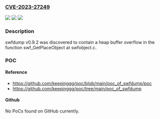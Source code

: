 ### [CVE-2023-27249](https://cve.mitre.org/cgi-bin/cvename.cgi?name=CVE-2023-27249)
![](https://img.shields.io/static/v1?label=Product&message=n%2Fa&color=blue)
![](https://img.shields.io/static/v1?label=Version&message=n%2Fa&color=blue)
![](https://img.shields.io/static/v1?label=Vulnerability&message=n%2Fa&color=brighgreen)

### Description

swfdump v0.9.2 was discovered to contain a heap buffer overflow in the function swf_GetPlaceObject at swfobject.c.

### POC

#### Reference
- https://github.com/keepinggg/poc/blob/main/poc_of_swfdump/poc
- https://github.com/keepinggg/poc/tree/main/poc_of_swfdump

#### Github
No PoCs found on GitHub currently.

